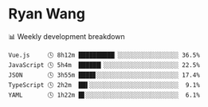 # Ryan Wang

 <!-- waka-box start -->
📊 Weekly development breakdown
```text
Vue.js     🕓 8h12m ██████████▏░░░░░░░░░░░░░░░░░ 36.5%
JavaScript 🕓 5h4m  ██████▎░░░░░░░░░░░░░░░░░░░░░ 22.5%
JSON       🕓 3h55m ████▊░░░░░░░░░░░░░░░░░░░░░░░ 17.4%
TypeScript 🕓 2h2m  ██▌░░░░░░░░░░░░░░░░░░░░░░░░░  9.1%
YAML       🕓 1h22m █▋░░░░░░░░░░░░░░░░░░░░░░░░░░  6.1%
```
<!-- Powered by https://github.com/YouEclipse/waka-box-go . -->
<!-- waka-box end -->